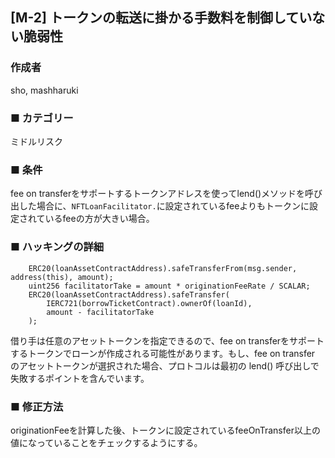 ## [M-2] トークンの転送に掛かる手数料を制御していない脆弱性

### 作成者

sho, mashharuki

### ■ カテゴリー

ミドルリスク

### ■ 条件

fee on transferをサポートするトークンアドレスを使ってlend()メソッドを呼び出した場合に、`NFTLoanFacilitator.`に設定されているfeeよりもトークンに設定されているfeeの方が大きい場合。

### ■ ハッキングの詳細

```sol
    ERC20(loanAssetContractAddress).safeTransferFrom(msg.sender, address(this), amount);
    uint256 facilitatorTake = amount * originationFeeRate / SCALAR;
    ERC20(loanAssetContractAddress).safeTransfer(
        IERC721(borrowTicketContract).ownerOf(loanId),
        amount - facilitatorTake
    );
```

借り手は任意のアセットトークンを指定できるので、fee on transferをサポートするトークンでローンが作成される可能性があります。もし、fee on transfer のアセットトークンが選択された場合、プロトコルは最初の lend() 呼び出しで失敗するポイントを含んでいます。

### ■ 修正方法

originationFeeを計算した後、トークンに設定されているfeeOnTransfer以上の値になっていることをチェックするようにする。